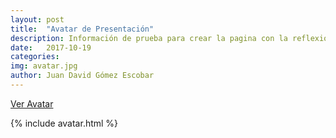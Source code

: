 ```yaml
---
layout: post
title:  "Avatar de Presentación"
description: Información de prueba para crear la pagina con la reflexion de la tematica
date:   2017-10-19
categories: 
img: avatar.jpg
author: Juan David Gómez Escobar
---
```


[Ver Avatar](http://tinyurl.com/yavalnwg)

{% include avatar.html %}

